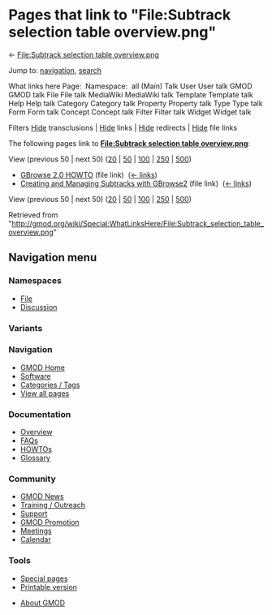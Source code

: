 <div id="mw-page-base" class="noprint">

</div>

<div id="mw-head-base" class="noprint">

</div>

<div id="content" class="mw-body" role="main">

<span id="top"></span>

<div id="mw-js-message" style="display:none;">

</div>



# <span dir="auto">Pages that link to "File:Subtrack selection table overview.png"</span>

<div id="bodyContent">

<div id="contentSub">

← [File:Subtrack selection table
overview.png](/wiki/File:Subtrack_selection_table_overview.png "File:Subtrack selection table overview.png")

</div>

<div id="jump-to-nav" class="mw-jump">

Jump to: [navigation](#mw-navigation), [search](#p-search)

</div>

<div id="mw-content-text">

What links here Page:  Namespace:  all (Main) Talk User User talk GMOD
GMOD talk File File talk MediaWiki MediaWiki talk Template Template talk
Help Help talk Category Category talk Property Property talk Type Type
talk Form Form talk Concept Concept talk Filter Filter talk Widget
Widget talk

Filters
[Hide](/mediawiki/index.php?title=Special:WhatLinksHere/File:Subtrack_selection_table_overview.png&hidetrans=1 "Special:WhatLinksHere/File:Subtrack selection table overview.png")
transclusions \|
[Hide](/mediawiki/index.php?title=Special:WhatLinksHere/File:Subtrack_selection_table_overview.png&hidelinks=1 "Special:WhatLinksHere/File:Subtrack selection table overview.png")
links \|
[Hide](/mediawiki/index.php?title=Special:WhatLinksHere/File:Subtrack_selection_table_overview.png&hideredirs=1 "Special:WhatLinksHere/File:Subtrack selection table overview.png")
redirects \|
[Hide](/mediawiki/index.php?title=Special:WhatLinksHere/File:Subtrack_selection_table_overview.png&hideimages=1 "Special:WhatLinksHere/File:Subtrack selection table overview.png")
file links

The following pages link to **[File:Subtrack selection table
overview.png](/wiki/File:Subtrack_selection_table_overview.png "File:Subtrack selection table overview.png")**:

View (previous 50 \| next 50)
([20](/mediawiki/index.php?title=Special:WhatLinksHere/File:Subtrack_selection_table_overview.png&limit=20 "Special:WhatLinksHere/File:Subtrack selection table overview.png")
\|
[50](/mediawiki/index.php?title=Special:WhatLinksHere/File:Subtrack_selection_table_overview.png&limit=50 "Special:WhatLinksHere/File:Subtrack selection table overview.png")
\|
[100](/mediawiki/index.php?title=Special:WhatLinksHere/File:Subtrack_selection_table_overview.png&limit=100 "Special:WhatLinksHere/File:Subtrack selection table overview.png")
\|
[250](/mediawiki/index.php?title=Special:WhatLinksHere/File:Subtrack_selection_table_overview.png&limit=250 "Special:WhatLinksHere/File:Subtrack selection table overview.png")
\|
[500](/mediawiki/index.php?title=Special:WhatLinksHere/File:Subtrack_selection_table_overview.png&limit=500 "Special:WhatLinksHere/File:Subtrack selection table overview.png"))

- [GBrowse 2.0 HOWTO](/wiki/GBrowse_2.0_HOWTO "GBrowse 2.0 HOWTO") (file
  link) ‎ <span class="mw-whatlinkshere-tools">([←
  links](/mediawiki/index.php?title=Special:WhatLinksHere&target=GBrowse+2.0+HOWTO "Special:WhatLinksHere"))</span>
- [Creating and Managing Subtracks with
  GBrowse2](/wiki/Creating_and_Managing_Subtracks_with_GBrowse2 "Creating and Managing Subtracks with GBrowse2")
  (file link) ‎ <span class="mw-whatlinkshere-tools">([←
  links](/mediawiki/index.php?title=Special:WhatLinksHere&target=Creating+and+Managing+Subtracks+with+GBrowse2 "Special:WhatLinksHere"))</span>

View (previous 50 \| next 50)
([20](/mediawiki/index.php?title=Special:WhatLinksHere/File:Subtrack_selection_table_overview.png&limit=20 "Special:WhatLinksHere/File:Subtrack selection table overview.png")
\|
[50](/mediawiki/index.php?title=Special:WhatLinksHere/File:Subtrack_selection_table_overview.png&limit=50 "Special:WhatLinksHere/File:Subtrack selection table overview.png")
\|
[100](/mediawiki/index.php?title=Special:WhatLinksHere/File:Subtrack_selection_table_overview.png&limit=100 "Special:WhatLinksHere/File:Subtrack selection table overview.png")
\|
[250](/mediawiki/index.php?title=Special:WhatLinksHere/File:Subtrack_selection_table_overview.png&limit=250 "Special:WhatLinksHere/File:Subtrack selection table overview.png")
\|
[500](/mediawiki/index.php?title=Special:WhatLinksHere/File:Subtrack_selection_table_overview.png&limit=500 "Special:WhatLinksHere/File:Subtrack selection table overview.png"))

</div>

<div class="printfooter">

Retrieved from
"<http://gmod.org/wiki/Special:WhatLinksHere/File:Subtrack_selection_table_overview.png>"

</div>

<div id="catlinks" class="catlinks catlinks-allhidden">

</div>

<div class="visualClear">

</div>

</div>

</div>

<div id="mw-navigation">

## Navigation menu

<div id="mw-head">



<div id="left-navigation">

<div id="p-namespaces" class="vectorTabs" role="navigation"
aria-labelledby="p-namespaces-label">

### Namespaces

- <span id="ca-nstab-image"><a href="/wiki/File:Subtrack_selection_table_overview.png" accesskey="c"
  title="View the file page [c]">File</a></span>
- <span id="ca-talk"><a
  href="/mediawiki/index.php?title=File_talk:Subtrack_selection_table_overview.png&amp;action=edit&amp;redlink=1"
  accesskey="t"
  title="Discussion about the content page [t]">Discussion</a></span>

</div>

<div id="p-variants" class="vectorMenu emptyPortlet" role="navigation"
aria-labelledby="p-variants-label">

### 

### Variants[](#)

<div class="menu">

</div>

</div>

</div>





</div>

</div>

</div>

<div id="mw-panel">

<div id="p-logo" role="banner">

<a href="/wiki/Main_Page"
style="background-image: url(http://gmod.org/images/GMOD-cogs.png);"
title="Visit the main page"></a>

</div>

<div id="p-Navigation" class="portal" role="navigation"
aria-labelledby="p-Navigation-label">

### Navigation

<div class="body">

- <span id="n-GMOD-Home">[GMOD Home](/wiki/Main_Page)</span>
- <span id="n-Software">[Software](/wiki/GMOD_Components)</span>
- <span id="n-Categories-.2F-Tags">[Categories /
  Tags](/wiki/Categories)</span>
- <span id="n-View-all-pages">[View all
  pages](/wiki/Special:AllPages)</span>

</div>

</div>

<div id="p-Documentation" class="portal" role="navigation"
aria-labelledby="p-Documentation-label">

### Documentation

<div class="body">

- <span id="n-Overview">[Overview](/wiki/Overview)</span>
- <span id="n-FAQs">[FAQs](/wiki/Category:FAQ)</span>
- <span id="n-HOWTOs">[HOWTOs](/wiki/Category:HOWTO)</span>
- <span id="n-Glossary">[Glossary](/wiki/Glossary)</span>

</div>

</div>

<div id="p-Community" class="portal" role="navigation"
aria-labelledby="p-Community-label">

### Community

<div class="body">

- <span id="n-GMOD-News">[GMOD News](/wiki/GMOD_News)</span>
- <span id="n-Training-.2F-Outreach">[Training /
  Outreach](/wiki/Training_and_Outreach)</span>
- <span id="n-Support">[Support](/wiki/Support)</span>
- <span id="n-GMOD-Promotion">[GMOD
  Promotion](/wiki/GMOD_Promotion)</span>
- <span id="n-Meetings">[Meetings](/wiki/Meetings)</span>
- <span id="n-Calendar">[Calendar](/wiki/Calendar)</span>

</div>

</div>

<div id="p-tb" class="portal" role="navigation"
aria-labelledby="p-tb-label">

### Tools

<div class="body">

- <span id="t-specialpages"><a href="/wiki/Special:SpecialPages" accesskey="q"
  title="A list of all special pages [q]">Special pages</a></span>
- <span id="t-print"><a
  href="/mediawiki/index.php?title=Special:WhatLinksHere/File:Subtrack_selection_table_overview.png&amp;printable=yes"
  rel="alternate" accesskey="p"
  title="Printable version of this page [p]">Printable version</a></span>

</div>

</div>

</div>

</div>

<div id="footer" role="contentinfo">

- <span id="footer-places-about">[About
  GMOD](/wiki/GMOD:About "GMOD:About")</span>

<!-- -->






</div>
